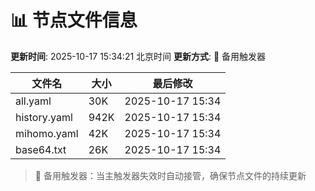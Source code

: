 # 📊 节点文件信息

**更新时间**: 2025-10-17 15:34:21 北京时间
**更新方式**: 🔄 备用触发器

| 文件名 | 大小 | 最后修改 |
|--------|------|----------|
| all.yaml | 30K | 2025-10-17 15:34 |
| history.yaml | 942K | 2025-10-17 15:34 |
| mihomo.yaml | 42K | 2025-10-17 15:34 |
| base64.txt | 26K | 2025-10-17 15:34 |

> 🔄 备用触发器：当主触发器失效时自动接管，确保节点文件的持续更新
